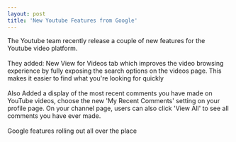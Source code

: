 ```yaml
---
layout: post
title: 'New Youtube Features from Google'
---
```

The Youtube team recently release a couple of new features for the Youtube video platform.<br /><br />They added: New View for Videos tab which improves the video browsing experience by fully exposing the search options on the  videos page. This makes it easier to find what you're looking for quickly<br /><br />Also Added a display of the most recent comments you have made on YouTube videos, choose the new 'My Recent Comments' setting on your profile page. On your channel page, users can also click 'View All' to see all comments you have ever made.<br /><br />Google features rolling out all over the place